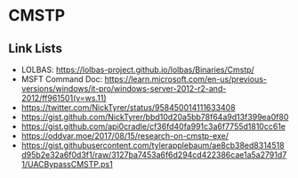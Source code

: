 # CMSTP

## Link Lists
- LOLBAS: https://lolbas-project.github.io/lolbas/Binaries/Cmstp/
- MSFT Command Doc: https://learn.microsoft.com/en-us/previous-versions/windows/it-pro/windows-server-2012-r2-and-2012/ff961501(v=ws.11)
- https://twitter.com/NickTyrer/status/958450014111633408
- https://gist.github.com/NickTyrer/bbd10d20a5bb78f64a9d13f399ea0f80
- https://gist.github.com/api0cradle/cf36fd40fa991c3a6f7755d1810cc61e
- https://oddvar.moe/2017/08/15/research-on-cmstp-exe/
- https://gist.githubusercontent.com/tylerapplebaum/ae8cb38ed8314518d95b2e32a6f0d3f1/raw/3127ba7453a6f6d294cd422386cae1a5a2791d71/UACBypassCMSTP.ps1